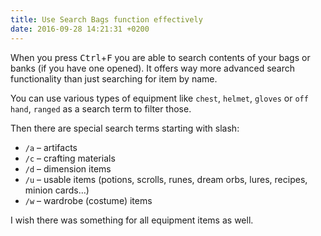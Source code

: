 ```yaml
---
title: Use Search Bags function effectively
date: 2016-09-28 14:21:31 +0200
---
```

When you press <kbd>Ctrl</kbd>+<kbd>F</kbd> you are able to search contents of your bags or banks (if you have one opened).
It offers way more advanced search functionality than just searching for item by name.

You can use various types of equipment like `chest`, `helmet`, `gloves` or `off hand`, `ranged` as a search term to filter those.

Then there are special search terms starting with slash:

* `/a` &ndash; artifacts
* `/c` &ndash; crafting materials
* `/d` &ndash; dimension items
* `/u` &ndash; usable items (potions, scrolls, runes, dream orbs, lures, recipes, minion cards&hellip;)
* `/w` &ndash; wardrobe (costume) items

I wish there was something for all equipment items as well.
